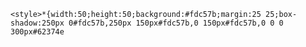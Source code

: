     <style>*{width:50;height:50;background:#fdc57b;margin:25 25;box-shadow:250px 0#fdc57b,250px 150px#fdc57b,0 150px#fdc57b,0 0 0 300px#62374e
